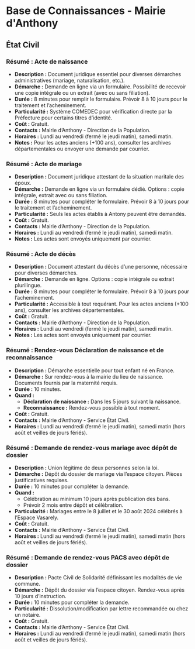 # Base de Connaissances - Mairie d'Anthony

## État Civil

### **Résumé : Acte de naissance**

- **Description :** Document juridique essentiel pour diverses démarches administratives (mariage, naturalisation, etc.).
- **Démarche :** Demande en ligne via un formulaire. Possibilité de recevoir une copie intégrale ou un extrait (avec ou sans filiation).
- **Durée :** 8 minutes pour remplir le formulaire. Prévoir 8 à 10 jours pour le traitement et l’acheminement.
- **Particularité :** Système COMEDEC pour vérification directe par la Préfecture pour certains titres d’identité.
- **Coût :** Gratuit.
- **Contacts :** Mairie d’Anthony - Direction de la Population.
- **Horaires :** Lundi au vendredi (fermé le jeudi matin), samedi matin.
- **Notes :** Pour les actes anciens (+100 ans), consulter les archives départementales ou envoyer une demande par courrier.

### **Résumé : Acte de mariage**

- **Description :** Document juridique attestant de la situation maritale des époux.
- **Démarche :** Demande en ligne via un formulaire dédié. Options : copie intégrale, extrait avec ou sans filiation.
- **Durée :** 8 minutes pour compléter le formulaire. Prévoir 8 à 10 jours pour le traitement et l’acheminement.
- **Particularité :** Seuls les actes établis à Antony peuvent être demandés.
- **Coût :** Gratuit.
- **Contacts :** Mairie d’Anthony - Direction de la Population.
- **Horaires :** Lundi au vendredi (fermé le jeudi matin), samedi matin.
- **Notes :** Les actes sont envoyés uniquement par courrier.

### **Résumé : Acte de décès**

- **Description :** Document attestant du décès d’une personne, nécessaire pour diverses démarches.
- **Démarche :** Demande en ligne. Options : copie intégrale ou extrait plurilingue.
- **Durée :** 8 minutes pour compléter le formulaire. Prévoir 8 à 10 jours pour l’acheminement.
- **Particularité :** Accessible à tout requérant. Pour les actes anciens (+100 ans), consulter les archives départementales.
- **Coût :** Gratuit.
- **Contacts :** Mairie d’Anthony - Direction de la Population.
- **Horaires :** Lundi au vendredi (fermé le jeudi matin), samedi matin.
- **Notes :** Les actes sont envoyés uniquement par courrier.

### **Résumé : Rendez-vous Déclaration de naissance et de reconnaissance**

- **Description :** Démarche essentielle pour tout enfant né en France.
- **Démarche :** Sur rendez-vous à la mairie du lieu de naissance. Documents fournis par la maternité requis.
- **Durée :** 10 minutes.
- **Quand :**
  - **Déclaration de naissance :** Dans les 5 jours suivant la naissance.
  - **Reconnaissance :** Rendez-vous possible à tout moment.
- **Coût :** Gratuit.
- **Contacts :** Mairie d’Anthony - Service État Civil.
- **Horaires :** Lundi au vendredi (fermé le jeudi matin), samedi matin (hors août et veilles de jours fériés).

### **Résumé : Demande de rendez-vous mariage avec dépôt de dossier**

- **Description :** Union légitime de deux personnes selon la loi.
- **Démarche :** Dépôt du dossier de mariage via l’espace citoyen. Pièces justificatives requises.
- **Durée :** 10 minutes pour compléter la demande.
- **Quand :**
  - Célébration au minimum 10 jours après publication des bans.
  - Prévoir 2 mois entre dépôt et célébration.
- **Particularité :** Mariages entre le 8 juillet et le 30 août 2024 célébrés à l’Espace Vasarely.
- **Coût :** Gratuit.
- **Contacts :** Mairie d’Anthony - Service État Civil.
- **Horaires :** Lundi au vendredi (fermé le jeudi matin), samedi matin (hors août et veilles de jours fériés).

### **Résumé : Demande de rendez-vous PACS avec dépôt de dossier**

- **Description :** Pacte Civil de Solidarité définissant les modalités de vie commune.
- **Démarche :** Dépôt du dossier via l’espace citoyen. Rendez-vous après 10 jours d’instruction.
- **Durée :** 10 minutes pour compléter la demande.
- **Particularité :** Dissolution/modification par lettre recommandée ou chez un notaire.
- **Coût :** Gratuit.
- **Contacts :** Mairie d’Anthony - Service État Civil.
- **Horaires :** Lundi au vendredi (fermé le jeudi matin), samedi matin (hors août et veilles de jours fériés).
